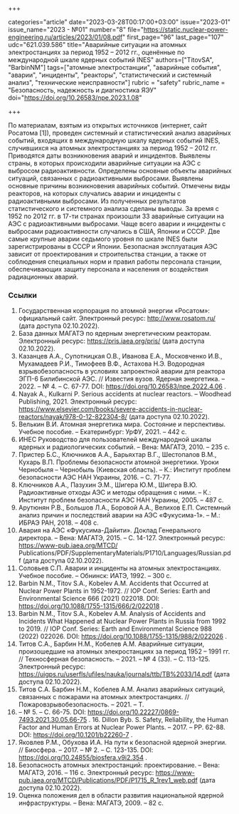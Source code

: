 +++

categories="article"
date="2023-03-28T00:17:00+03:00"
issue="2023-01"
issue_name="2023 - №01"
number="8"
file="https://static.nuclear-power-engineering.ru/articles/2023/01/08.pdf"
first_page="96"
last_page="107"
udc="621.039.586"
title="Аварийные ситуации на атомных электростанциях за период 1952 – 2012 гг., оценённые по международной шкале ядерных событий INES"
authors=["TitovSA", "BarbinNM"]
tags=["атомные электростанции", "аварийные события", "аварии", "инциденты", "реакторы", "статистический и системный анализ", "технические неисправности"]
rubric = "safety"
rubric_name = "Безопасность, надежность и диагностика ЯЭУ"
doi="https://doi.org/10.26583/npe.2023.1.08"

+++

По материалам, взятым из открытых источников (интернет, сайт Росатома [1]), проведен системный и статистический анализ аварийных событий, входящих в международную шкалу ядерных событий INES, случившихся на атомных электростанциях за период 1952 – 2012 гг. Приводятся даты возникновения аварий и инцидентов. Выявлены страны, в которых происходили аварийные ситуации на АЭС с выбросом радиоактивности. Определены основные объекты аварийных ситуаций, связанных с радиоактивными выбросами. Выявлены основные причины возникновения аварийных событий. Отмечены виды реакторов, на которых случались аварии и инциденты с радиоактивными выбросами. Из полученных результатов статистического и системного анализа сделаны выводы. За время с 1952 по 2012 гг. в 17-ти странах произошли 33 аварийные ситуации на АЭС с радиоактивными выбросами. Чаще всего аварии и инциденты с выбросами радиоактивности случались в США, Японии и СССР. Две самые крупные аварии седьмого уровня по шкале INES были зарегистрированы в СССР и Японии. Безопасная эксплуатация АЭС зависит от проектирования и строительства станции, а также от соблюдения специальных норм и правил работы персонала станции, обеспечивающих защиту персонала и населения от воздействия радиационных аварий.

### Ссылки

1. Государственная корпорация по атомной энергии «Росатом»: официальный сайт. Электронный ресурс: http://www.rosatom.ru/ (дата доступа 02.10.2022).
2. База данных МАГАТЭ по ядерным энергетическим реакторам. Электронный ресурс: https://pris.iaea.org/pris/ (дата доступа 02.10.2022).
3. Казанцев А.А., Супотницкая О.В., Иванова Е.А., Московченко И.В., Мухамадеев Р.И., Тимофеев В.Ф., Астахова Н.Э. Водородная взрывобезопасность в условиях запроектной аварии для реактора ЭГП-6 Билибинской АЭС. // Известия вузов. Ядерная энергетика. – 2022. – № 4. – С. 67-77. DOI: https://doi.org/10.26583/npe.2022.4.06 .
4. Nayak A., Kulkarni P. Serious accidents at nuclear reactors. – Woodhead Publishing, 2021. Электронный ресурс: https://www.elsevier.com/books/severe-accidents-in-nuclear-reactors/nayak/978-0-12-822304-8/ (дата доступа 02.10.2022).
5. Велькин В.И. Атомная энергетика мира. Состояние и перспективы. Учебное пособие. – Екатеринбург: УрФУ, 2021. – 442 с.
6. ИНЕС Руководство для пользователей международной шкалы ядерных и радиологических событий. – Вена: МАГАТЭ, 2010. – 235 с.
7. Пристер Б.С., Ключников А.А., Барьяхтар В.Г., Шестопалов В.М., Кухарь В.П. Проблемы безопасности атомной энергетики. Уроки Чернобыля – Чернобыль (Киевская область). – К.: Институт проблем безопасности АЭС НАН Украины, 2016. – С. 71-77.
8. Ключников А.А., Пазухин Э.М., Шигера Ю.М., Шигера В.Ю. Радиоактивные отходы АЭС и методы обращения с ними. – К.: Институт проблем безопасности АЭС НАН Украины, 2005. – 487 с.
9. Арутюнян Р.В., Большов Л.А., Боровой А.А., Велихов Е.П. Системный анализ причин и последствий аварии на АЭС «Фукусима-1». – М.: ИБРАЭ РАН, 2018. – 408 с.
10. Авария на АЭС «Фукусима-Дайити». Доклад Генерального директора. – Вена: МАГАТЭ, 2015. – С. 14-127. Электронный ресурс: https://www-pub.iaea.org/MTCD/ Publications/PDF/SupplementaryMaterials/P1710/Languages/Russian.pdf (дата доступа 02.10.2022).
11. Соловьев С.П. Аварии и инциденты на атомных электростанциях. Учебное пособие. – Обнинск: ИАТЭ, 1992. – 300 с.
12. Barbin N.M., Titov S.A., Kobelev A.M. Accidents that Occurred at Nuclear Power Plants in 1952-1972. // IOP Conf. Series: Earth and Environmental Science 666 (2021) 022018. DOI: https://doi.org/10.1088/1755-1315/666/2/022018 .
13. Barbin N.M., Titov S.A., Kobelev A.M. Analysis of Accidents and Incidents What Happened at Nuclear Power Plants in Russia from 1992 to 2019. // IOP Conf. Series: Earth and Environmental Science 988 (2022) 022026. DOI: https://doi.org/10.1088/1755-1315/988/2/022026 .
14. Титов С.А., Барбин Н.М., Кобелев А.М. Аварийные ситуации, произошедшие на атомных элекростанциях за период 1952 – 1991 гг. // Техносферная безопасность. – 2021. – № 4 (33). – С. 113-125. Электронный ресурс: https://uigps.ru/userfls/ufiles/nauka/journals/ttb/TB%2033/14.pdf (дата доступа 02.10.2022).
15. Титов С.А. Барбин Н.М., Кобелев А.М. Анализ аварийных ситуаций, связанных с пожарами на атомных электростанциях. // Пожаровзрывобезопасность. – 2021. – Т.
30. – № 5. – С. 66-75. DOI: https://doi.org/10.22227/0869-7493.2021.30.05.66-75 . 16. Dillon Byb. S. Safety, Reliability, the Human Factor and Human Errors at Nuclear Power Plants. – 2017. – PP. 62-88. DOI: https://doi.org/10.1201/b22260-7 .
17. Яковлев Р.М., Обухова И.А. На пути к безопасной ядерной энергии. // Биосфера. – 2017. – № 2. – С. 123-135. DOI: https://doi.org/10.24855/biosfera.v9i2.354 .
18. Безопасность атомных электростанций: проектирование. – Вена: МАГАТЭ, 2016. – 116 с. Электронный ресурс: https://www-pub.iaea.org/MTCD/Publications/PDF/P1715_R_1rev1_web.pdf (дата доступа 02.10.2022).
19. Оценка положения дел в области развития национальной ядерной инфраструктуры. – Вена: МАГАТЭ, 2009. – 82 с.